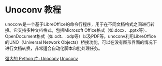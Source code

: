 # Unoconv 教程

<show-structure depth="3"/>

unoconv是一个基于LibreOffice的命令行程序，用于在不同文档格式之间进行转换。它支持多种文档格式，包括Microsoft Office格式（如.docx、.pptx等）、OpenDocument格式（如.odt、.odp等）以及PDF等。unoconv利用LibreOffice的UNO（Universal Network Objects）桥接功能，可以在没有图形界面的情况下进行文档转换，非常适合自动化脚本和批处理任务。

<seealso>
<category ref="ref_docs">
    <a href="https://mp.weixin.qq.com/s/EwvfyFNTU5gXUo2Z15ol8w">强大的 Python 库: Unoconv</a>
</category>
<category ref="ref_github">
    <a href="https://github.com/unoconv/unoconv">Unoconv</a>
</category>
<category ref="ref_issues">
</category>
<category ref="ref_hf">
</category>
<category ref="ref_ms">
</category>
</seealso>